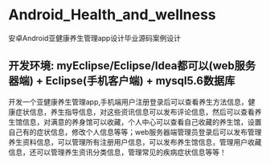 # Android_Health_and_wellness
安卓Android亚健康养生管理app设计毕业源码案例设计
## 开发环境: myEclipse/Eclipse/Idea都可以(web服务器端) + Eclipse(手机客户端) + mysql5.6数据库
  开发一个亚健康养生管理app,手机端用户注册登录后可以查看养生方法信息，健康症状信息，养生指导信息，对这些资讯信息可以发布评论信息，然后可以查看养生馆信息，对满意的养身馆可以收藏，个人中心可以查看自己收藏的养生馆，设置自己有的症状信息，修改个人信息等等；web服务器端管理员登录后可以发布管理养生资料信息，可以管理所有注册用户信息，可以发布养生馆信息，管理用户收藏信息，还可以管理养生资讯分类信息，管理常见的疾病症状信息等等！
